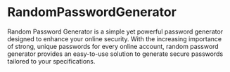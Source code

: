 # RandomPasswordGenerator
Random Password Generator is a simple yet powerful password generator designed to enhance your online security. With the increasing importance of strong, unique passwords for every online account, random password generator provides an easy-to-use solution to generate secure passwords tailored to your specifications.
